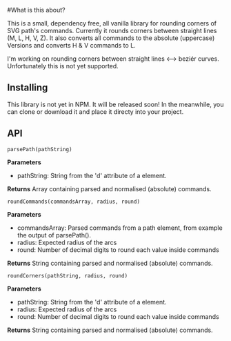 #What is this about?

This is a small, dependency free, all vanilla library for rounding corners of SVG path's commands.
Currently it rounds corners between straight lines (M, L, H, V, Z). It also converts all commands to the absolute (uppercase) Versions and converts H & V commands to L. 

I'm working on rounding corners between straight lines <--> beziér curves. Unfortunately this is not yet supported.

## Installing

This library is not yet in NPM. It will be released soon! In the meanwhile, you can clone or download it and place it directy into your project.

## API

```
parsePath(pathString)
```
**Parameters**
* pathString: String from the 'd' attribute of a <path> element.

**Returns**
Array containing parsed and normalised (absolute) commands.

```
roundCommands(commandsArray, radius, round)
```
**Parameters**
* commandsArray: Parsed commands from a path element, from example the output of parsePath().
* radius: Expected radius of the arcs
* round: Number of decimal digits to round each value inside commands

**Returns**
String containing parsed and normalised (absolute) commands.

```
roundCorners(pathString, radius, round)
```
**Parameters**
* pathString: String from the 'd' attribute of a <path> element.
* radius: Expected radius of the arcs
* round: Number of decimal digits to round each value inside commands

**Returns**
String containing parsed and normalised (absolute) commands.